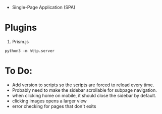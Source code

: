 - Single-Page Application (SPA)

# Plugins
1. Prism.js

```
python3 -m http.server
```

# To Do:
- Add version to scripts so the scripts are forced to reload every time.
- Probably need to make the sidebar scrollable for subpage navigation.
- when clicking home on mobile, it should close the sidebar by default.
- clicking images opens a larger view
- error checking for pages that don't exits
